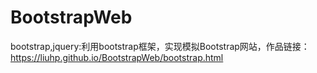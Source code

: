 # BootstrapWeb
bootstrap,jquery:利用bootstrap框架，实现模拟Bootstrap网站，作品链接：https://liuhp.github.io/BootstrapWeb/bootstrap.html
